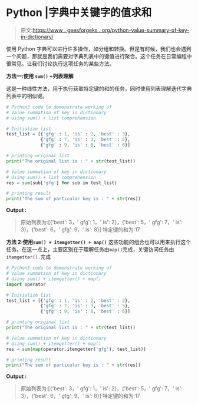 # Python |字典中关键字的值求和

> 原文:[https://www . geesforgeks . org/python-value-summary-of-key-in-dictionary/](https://www.geeksforgeeks.org/python-value-summation-of-key-in-dictionary/)

使用 Python 字典可以进行许多操作，如分组和转换。但是有时候，我们也会遇到一个问题，那就是我们需要对字典列表中的键值进行聚合。这个任务在日常编程中很常见。让我们讨论执行这项任务的某些方法。

**方法一:使用 `sum()` +列表理解**

这是一种线性方法，用于执行获取特定键的和的任务，同时使用列表理解迭代字典列表中的相似键。

```py
# Python3 code to demonstrate working of
# Value summation of key in dictionary
# Using sum() + list comprehension

# Initialize list
test_list = [{'gfg' : 1, 'is' : 2, 'best' : 3},
             {'gfg' : 7, 'is' : 3, 'best' : 5},
             {'gfg' : 9, 'is' : 8, 'best' : 6}] 

# printing original list
print("The original list is : " + str(test_list))

# Value summation of key in dictionary
# Using sum() + list comprehension
res = sum(sub['gfg'] for sub in test_list)

# printing result
print("The sum of particular key is : " + str(res))
```

**Output :**

> 原始列表为:[{'best': 3，' gfg': 1，' is': 2}，{'best': 5，' gfg': 7，' is': 3}，{'best': 6，' gfg': 9，' is': 8}]
> 特定键的和为:17

**方法 2:使用`sum() + itemgetter() + map()`**
这些功能的组合也可以用来执行这个任务。在这一点上，主要区别在于理解任务由`map()`完成，关键访问任务由`itemgetter().`完成

```py
# Python3 code to demonstrate working of
# Value summation of key in dictionary
# Using sum() + itemgetter() + map()
import operator

# Initialize list
test_list = [{'gfg' : 1, 'is' : 2, 'best' : 3},
             {'gfg' : 7, 'is' : 3, 'best' : 5},
             {'gfg' : 9, 'is' : 8, 'best' : 6}] 

# printing original list
print("The original list is : " + str(test_list))

# Value summation of key in dictionary
# Using sum() + itemgetter() + map()
res = sum(map(operator.itemgetter('gfg'), test_list))

# printing result
print("The sum of particular key is : " + str(res))
```

**Output :**

> 原始列表为:[{'best': 3，' gfg': 1，' is': 2}，{'best': 5，' gfg': 7，' is': 3}，{'best': 6，' gfg': 9，' is': 8}]
> 特定键的和为:17